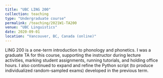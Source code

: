 ```yaml
---
title: "UBC LING 200"
collection: teaching
type: "Undergraduate course"
permalink: /teaching/2021W1-TA200
venue: "UBC Linguistics"
date: 2020-09-01
location: "Vancouver, BC, Canada (online)"
---
```


LING 200 is a one-term introduction to phonology and phonetics. I was a graduate TA for this course, supporting the instructor during lecture activities, marking student assignments, running tutorials, and holding office hours. I also continued to expand and refine the Python script (to produce individualized random-sampled exams) developed in the previous term.
